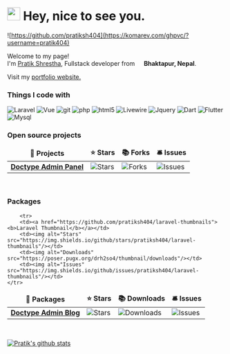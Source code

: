 <h1><img src="https://emojis.slackmojis.com/emojis/images/1531849430/4246/blob-sunglasses.gif?1531849430" width="30"/> Hey, nice to see you.</h1>

![https://github.com/pratiksh404](https://komarev.com/ghpvc/?username=pratik404) 

<p>Welcome to my page! </br> I'm <a href="http://pratiksh404.github.io/">Pratik Shrestha</a>, Fullstack developer from <img src="https://i.pinimg.com/originals/a3/5c/c0/a35cc08f30e83b005b945b1f83f0ea37.gif" width="13"/> <b>Bhaktapur, Nepal</b>. </p>
<p>
	Visit my <a href="http://pratiksh404.github.io/">portfolio website.</a>
	</p>
<h3>Things I code with</h3>
<p>
  <img alt="Laravel" src="https://img.shields.io/badge/-Laravel-8DD6F9?style=flat-square&logo=laravel&logoColor=white" /> 
  <img alt="Vue" src="https://img.shields.io/badge/-Vue-F9A03C?style=flat-square&logo=vue.js&logoColor=white" />
  <img alt="git" src="https://img.shields.io/badge/-Git-F05032?style=flat-square&logo=git&logoColor=white" />
  <img alt="php" src="https://img.shields.io/badge/-PHP-CB3837?style=flat-square&logo=php&logoColor=white" />
  <img alt="html5" src="https://img.shields.io/badge/-HTML5-E34F26?style=flat-square&logo=html5&logoColor=white" />
  <img alt="Livewire" src="https://img.shields.io/badge/-Livewire-FB542B?style=flat-square&logo=livewire&logoColor=white" />
  <img alt="Jquery" src="https://img.shields.io/badge/-Jquery-EC4A3F?style=flat-square&logo=jquery&logoColor=white" />
  <img alt="Dart" src="https://img.shields.io/badge/-Dart-F7B93E?style=flat-square&logo=dart&logoColor=white" />
  <img alt="Flutter" src="https://img.shields.io/badge/-Flutter-13aa52?style=flat-square&logo=flutter&logoColor=white" />
  <img alt="Mysql" src="https://img.shields.io/badge/-Mysql-43853d?style=flat-square&logo=mysql&logoColor=white" />
</p>
<h3>Open source projects</h3>
<table>
  <thead align="center">
    <tr border: none;>
      <td><b>🎁 Projects</b></td>
      <td><b>⭐ Stars</b></td>
      <td><b>📚 Forks</b></td>
      <td><b>🛎 Issues</b></td>
    </tr>
  </thead>
  <tbody>
    <tr>
	    <td><a href="https://github.com/pratiksh404/doctype_admin"><b>Doctype Admin Panel</b></a></td>
      <td><img alt="Stars" src="https://img.shields.io/github/stars/pratiksh404/doctype_admin"/></td>
      <td><img alt="Forks" src="https://img.shields.io/github/forks/pratiksh404/doctype_admin"/></td>
      <td><img alt="Issues" src="https://img.shields.io/github/issues/pratiksh404/doctype_admin"/></td>
    </tr>
	 
  </tbody>
</table>
<br>
<h3>Packages</h3>
<table>
  <thead align="center">
    <tr border: none;>
      <td><b>🎁 Packages</b></td>
      <td><b>⭐ Stars</b></td>
      <td><b>📚 Downloads</b></td>
      <td><b>🛎 Issues</b></td>
    </tr>
  </thead>
  <tbody>
    <tr>
	    <td><a href="https://github.com/pratiksh404/doctype_admin_blog"><b>Doctype Admin Blog</b></a></td>
        <td><img alt="Stars" src="https://img.shields.io/github/stars/pratiksh404/doctype_admin_blog"/></td>
        <td><img alt="Downloads" src="https://poser.pugx.org/doctype_admin/blog/downloads"/></td>
        <td><img alt="Issues" src="https://img.shields.io/github/issues/pratiksh404/doctype_admin_blog"/></td>
    </tr>

        <tr>
	    <td><a href="https://github.com/pratiksh404/laravel-thumbnails"><b>Laravel Thumbnail</b></a></td>
        <td><img alt="Stars" src="https://img.shields.io/github/stars/pratiksh404/laravel-thumbnails"/></td>
        <td><img alt="Downloads" src="https://poser.pugx.org/drh2so4/thumbnail/downloads"/></td>
        <td><img alt="Issues" src="https://img.shields.io/github/issues/pratiksh404/laravel-thumbnails"/></td>
    </tr>
	 
  </tbody>
</table>
<br>

[![Pratik's github stats](https://github-readme-stats.vercel.app/api?username=pratiksh404)](https://github.com/pratiksh404/github-readme-stats)

<!--
**pratiksh404/pratiksh404** is a ✨ _special_ ✨ repository because its `README.md` (this file) appears on your GitHub profile.

Here are some ideas to get you started:

- 🔭 I’m currently working on ...
- 🌱 I’m currently learning ...
- 👯 I’m looking to collaborate on ...
- 🤔 I’m looking for help with ...
- 💬 Ask me about ...
- 📫 How to reach me: ...
- 😄 Pronouns: ...
- ⚡ Fun fact: ...
-->
